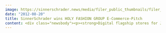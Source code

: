 ```yaml
---
image: https://sinnerschrader.news/media/filer_public_thumbnails/filer_public/81/48/8148d999-cc40-4edc-a4ea-d40dd4acfde7/varfoldersdjk8pxf42x64d8fxslz8jcc8fc0000gnttmpgaar76__480x288_q85_crop_subsampling-2_upscale.png
date: "2012-08-20"
title: SinnerSchrader wins HOLY FASHION GROUP E-Commerce-Pitch
content: <div class="newsbody"><p><strong>Digital flagship stores for JOOP!, Strellson and windsor. to open this year<br/></strong><br/>At the beginning of the year, and after a multi-stage pitch process, SinnerSchrader managed to come out on top with a concept for high-grade, individual flagship fashion stores for the JOOP!, Strellson and windsor. brands. The rollout of the joint e-commerce platform for the JOOP!, Strellson und windsor. brands will be completed by October.</p><p>The <a href="http&#58;//shop.joop.com/">new online shop</a> will be launched already under the completely revised <a href="http&#58;//shop.joop.com/">shop.joop.com</a> website. Remaining true to the brand DNA of “Superior Extravagance,” JOOP! will continue, even digitally, to focus on visual opulence, impressive productions and extensive depictions of collections. Moving images and horizontal scrolling will convey the impression of urban window shopping, which will be complemented in the display area by direct options to buy. The entire website will have a liquid design so that customers can experience the brands and the collections even on touch-screen tablets. A contemporary shop with the German design brand is being implemented whose intuitive simplicity in terms of use will provide fashion inspiration and invite one to linger.</p><p><img alt="" class="size-full wp-image-1709" height="768" src="http&#58;//www.sinnerschrader.com/wp-content/uploads/2012/08/joop_detail.png" width="1280"/></p><p>The technical basis for the brands’ joint e-commerce platform is hybris. SinnerSchrader created a flexible and robust infrastructure, which will also accommodate the Strellson and windsor. flagship stores in line with the brands and will be launched internationally by October. Each of the HOLY FASHION GROUP’s brands will maintain its own identity and individual brand experience. At the same time, JOOP!, Strellson and windsor. will share many commerce processes and backend solutions in future.</p><p>Reiner Pichler, CEO of the HOLY FASHION GROUP&#58;<br/>“We’re now in the position to offer our customers a high-quality fashion shopping and brand experience online. At the same time, we can take advantage of worthwhile synergies in terms of the technical platform and the joint and comprehensive organisational approach. Certain resources will be made available across brands and will offer a sound basis for the international rollout going forward.”</p><p>Matthias Schrader, CEO of SinnerSchrader&#58;<br/>“Combining individual and touch-screen-enabled brand productions with a clear, sales-oriented approach for relaxed couch shopping is a great challenge. We’re very proud to have received so much confidence from customers in terms of the concept, design, photo production and technology.”</p><p><img alt="" class="alignnone size-full wp-image-1710" height="768" src="http&#58;//www.sinnerschrader.com/wp-content/uploads/2012/08/joop_look.png" width="1280"/></p></div>
---
```


